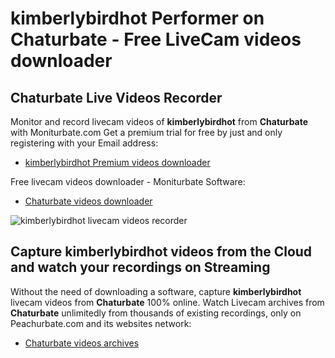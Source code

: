 # kimberlybirdhot Performer on Chaturbate - Free LiveCam videos downloader

## Chaturbate Live Videos Recorder

Monitor and record livecam videos of **kimberlybirdhot** from **Chaturbate** with Moniturbate.com
Get a premium trial for free by just and only registering with your Email address:
* [kimberlybirdhot Premium videos downloader](https://moniturbate.com/request-demo-licence-key.html)

Free livecam videos downloader - Moniturbate Software:
* [Chaturbate videos downloader](https://moniturbate.com/moniturbate-download-software.html)

![kimberlybirdhot livecam videos recorder](https://peachurnet.com/templates/moniturbate-software.png)


## Capture kimberlybirdhot videos from the Cloud and watch your recordings on Streaming

Without the need of downloading a software, capture **kimberlybirdhot** livecam videos from **Chaturbate** 100% online.
Watch Livecam archives from **Chaturbate** unlimitedly from thousands of existing recordings, only on Peachurbate.com and its websites network:
* [Chaturbate videos archives](https://peachurnet.com/)